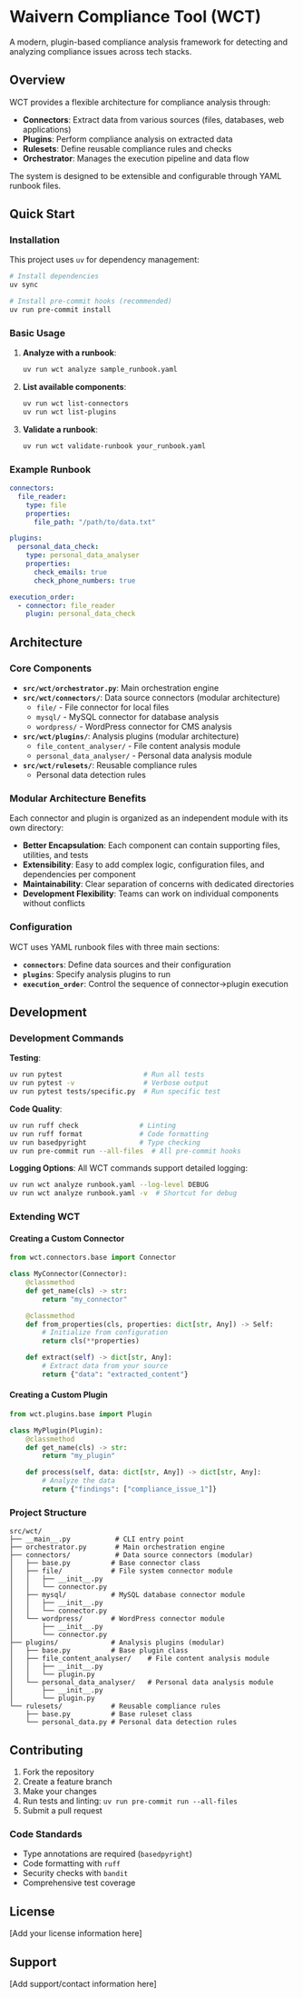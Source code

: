 # Waivern Compliance Tool (WCT)

A modern, plugin-based compliance analysis framework for detecting and analyzing compliance issues across tech stacks.

## Overview

WCT provides a flexible architecture for compliance analysis through:

- **Connectors**: Extract data from various sources (files, databases, web applications)
- **Plugins**: Perform compliance analysis on extracted data
- **Rulesets**: Define reusable compliance rules and checks
- **Orchestrator**: Manages the execution pipeline and data flow

The system is designed to be extensible and configurable through YAML runbook files.

## Quick Start

### Installation

This project uses `uv` for dependency management:

```bash
# Install dependencies
uv sync

# Install pre-commit hooks (recommended)
uv run pre-commit install
```

### Basic Usage

1. **Analyze with a runbook**:
   ```bash
   uv run wct analyze sample_runbook.yaml
   ```

2. **List available components**:
   ```bash
   uv run wct list-connectors
   uv run wct list-plugins
   ```

3. **Validate a runbook**:
   ```bash
   uv run wct validate-runbook your_runbook.yaml
   ```

### Example Runbook

```yaml
connectors:
  file_reader:
    type: file
    properties:
      file_path: "/path/to/data.txt"

plugins:
  personal_data_check:
    type: personal_data_analyser
    properties:
      check_emails: true
      check_phone_numbers: true

execution_order:
  - connector: file_reader
    plugin: personal_data_check
```

## Architecture

### Core Components

- **`src/wct/orchestrator.py`**: Main orchestration engine
- **`src/wct/connectors/`**: Data source connectors (modular architecture)
  - `file/` - File connector for local files
  - `mysql/` - MySQL connector for database analysis
  - `wordpress/` - WordPress connector for CMS analysis
- **`src/wct/plugins/`**: Analysis plugins (modular architecture)
  - `file_content_analyser/` - File content analysis module
  - `personal_data_analyser/` - Personal data analysis module
- **`src/wct/rulesets/`**: Reusable compliance rules
  - Personal data detection rules

### Modular Architecture Benefits

Each connector and plugin is organized as an independent module with its own directory:

- **Better Encapsulation**: Each component can contain supporting files, utilities, and tests
- **Extensibility**: Easy to add complex logic, configuration files, and dependencies per component
- **Maintainability**: Clear separation of concerns with dedicated directories
- **Development Flexibility**: Teams can work on individual components without conflicts

### Configuration

WCT uses YAML runbook files with three main sections:

- **`connectors`**: Define data sources and their configuration
- **`plugins`**: Specify analysis plugins to run
- **`execution_order`**: Control the sequence of connector->plugin execution

## Development

### Development Commands

**Testing**:
```bash
uv run pytest                    # Run all tests
uv run pytest -v                 # Verbose output
uv run pytest tests/specific.py  # Run specific test
```

**Code Quality**:
```bash
uv run ruff check               # Linting
uv run ruff format              # Code formatting
uv run basedpyright             # Type checking
uv run pre-commit run --all-files  # All pre-commit hooks
```

**Logging Options**:
All WCT commands support detailed logging:
```bash
uv run wct analyze runbook.yaml --log-level DEBUG
uv run wct analyze runbook.yaml -v  # Shortcut for debug
```

### Extending WCT

#### Creating a Custom Connector

```python
from wct.connectors.base import Connector

class MyConnector(Connector):
    @classmethod
    def get_name(cls) -> str:
        return "my_connector"

    @classmethod
    def from_properties(cls, properties: dict[str, Any]) -> Self:
        # Initialize from configuration
        return cls(**properties)

    def extract(self) -> dict[str, Any]:
        # Extract data from your source
        return {"data": "extracted_content"}
```

#### Creating a Custom Plugin

```python
from wct.plugins.base import Plugin

class MyPlugin(Plugin):
    @classmethod
    def get_name(cls) -> str:
        return "my_plugin"

    def process(self, data: dict[str, Any]) -> dict[str, Any]:
        # Analyze the data
        return {"findings": ["compliance_issue_1"]}
```

### Project Structure

```
src/wct/
├── __main__.py           # CLI entry point
├── orchestrator.py       # Main orchestration engine
├── connectors/           # Data source connectors (modular)
│   ├── base.py          # Base connector class
│   ├── file/            # File system connector module
│   │   ├── __init__.py
│   │   └── connector.py
│   ├── mysql/           # MySQL database connector module
│   │   ├── __init__.py
│   │   └── connector.py
│   └── wordpress/       # WordPress connector module
│       ├── __init__.py
│       └── connector.py
├── plugins/             # Analysis plugins (modular)
│   ├── base.py          # Base plugin class
│   ├── file_content_analyser/    # File content analysis module
│   │   ├── __init__.py
│   │   └── plugin.py
│   └── personal_data_analyser/   # Personal data analysis module
│       ├── __init__.py
│       └── plugin.py
└── rulesets/            # Reusable compliance rules
    ├── base.py          # Base ruleset class
    └── personal_data.py # Personal data detection rules
```

## Contributing

1. Fork the repository
2. Create a feature branch
3. Make your changes
4. Run tests and linting: `uv run pre-commit run --all-files`
5. Submit a pull request

### Code Standards

- Type annotations are required (`basedpyright`)
- Code formatting with `ruff`
- Security checks with `bandit`
- Comprehensive test coverage

## License

[Add your license information here]

## Support

[Add support/contact information here]
